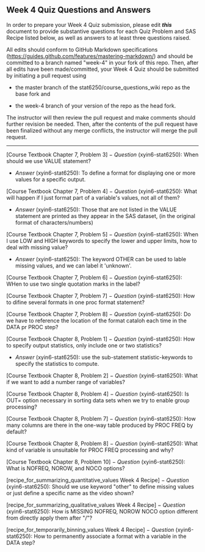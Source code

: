 ## Week 4 Quiz Questions and Answers

In order to prepare your Week 4 Quiz submission, please edit ***this*** document to provide substantive questions for each Quiz Problem and SAS Recipe listed below, as well as answers to at least three questions raised.

All edits should conform to GitHub Markdown specifications (https://guides.github.com/features/mastering-markdown/) and should be committed to a branch named "week-4" in your fork of this repo. Then, after all edits have been made/committed, your Week 4 Quiz should be submitted by initiating a pull request using

- the master branch of the stat6250/course_questions_wiki repo as the base fork and

- the week-4 branch of your version of the repo as the head fork.

The instructor will then review the pull request and make comments should further revision be needed. Then, after the contents of the pull request have been finalized without any merge conflicts, the instructor will merge the pull request.

********************************************************************************



[Course Textbook Chapter 7, Problem 3]
− *Question* (xyin6-stat6250): When should we use VALUE statement?
- *Answer* (xyin6-stat6250): To define a format for displaying one or more values for a specific output.


[Course Textbook Chapter 7, Problem 4]
− *Question* (xyin6-stat6250): What will happen if I just format part of a variable's values, not all of them?
- *Answer* (xyin6-stat6250): Those that are not listed in the VALUE statement are printed as they appear in the SAS dataset, (in the original format of characters/numbers)

[Course Textbook Chapter 7, Problem 5]
− *Question* (xyin6-stat6250): When I use LOW and HIGH keywords to specify the lower and upper limits, how to deal with missing value?
- *Answer* (xyin6-stat6250): The keyword OTHER can be used to lable missing values, and we can label it 'unknown'.


[Course Textbook Chapter 7, Problem 6]
− *Question* (xyin6-stat6250): WHen to use two single quotation marks in the label?


[Course Textbook Chapter 7, Problem 7]
− *Question* (xyin6-stat6250): How to difine several formats in one proc format statement?


[Course Textbook Chapter 7, Problem 8]
− *Question* (xyin6-stat6250): Do we have to reference the location of the format cataloh each time in the DATA pr PROC step?


[Course Textbook Chapter 8, Problem 1]
− *Question* (xyin6-stat6250): How to specify output statistics, only include one or two statistics?
- *Answer* (xyin6-stat6250): use the sub-statement statistic-keywords to specify the statistics to compute.


[Course Textbook Chapter 8, Problem 2]
− *Question* (xyin6-stat6250): What if we want to add a number range of variables?


[Course Textbook Chapter 8, Problem 4]
− *Question* (xyin6-stat6250): Is OUT= option necessary in sorting data sets when we try to enable group processing?


[Course Textbook Chapter 8, Problem 7]
− *Question* (xyin6-stat6250): How many columns are there in the one-way table produced by PROC FREQ by default?


[Course Textbook Chapter 8, Problem 8]
− *Question* (xyin6-stat6250): What kind of variable is unsuitable for PROC FREQ processing and why?


[Course Textbook Chapter 8, Problem 10]
− *Question* (xyin6-stat6250): What is NOFREQ, NOROW, and NOCO options?


[recipe_for_summarizing_quantitative_values Week 4 Recipe]
− *Question* (xyin6-stat6250): Should we use keyword "other" to define missing values or just define a specific name as the video shown?


[recipe_for_summarizing_qualitative_values Week 4 Recipe]
− *Question* (xyin6-stat6250): How is MISSING NOFREQ, NOROW NOCO option different from directly apply them after "/"?


[recipe_for_temporarily_binning_values Week 4 Recipe]
− *Question* (xyin6-stat6250): How to permanently associate a format with a variable in the DATA step?

